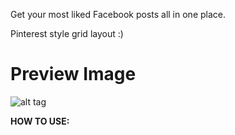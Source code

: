 Get your most liked Facebook posts all in one place.

Pinterest style grid layout :)

<h1>Preview Image</h1>

![alt tag]('https://github.com/Nikhil22/aces/tree/master/public/img')

<strong>HOW TO USE:</strong>
